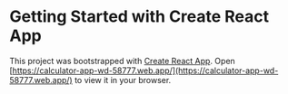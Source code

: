 # Getting Started with Create React App

This project was bootstrapped with [Create React App](https://github.com/facebook/create-react-app).
Open [https://calculator-app-wd-58777.web.app/](https://calculator-app-wd-58777.web.app/) to view it in your browser.

